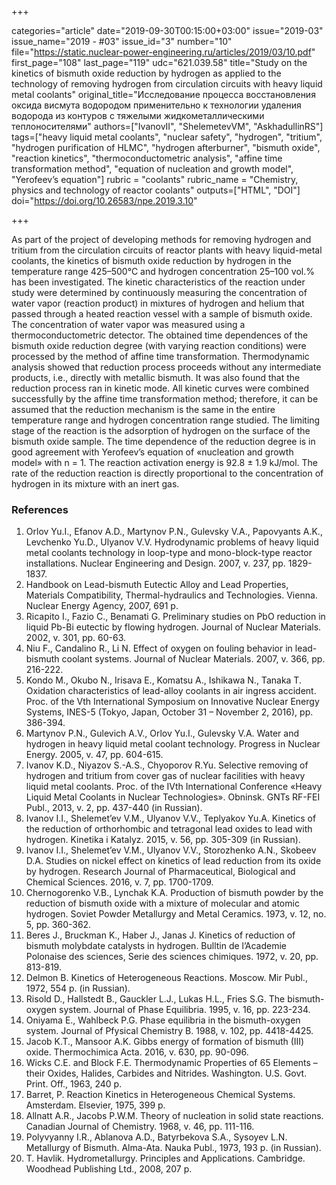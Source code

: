 +++

categories="article"
date="2019-09-30T00:15:00+03:00"
issue="2019-03"
issue_name="2019 - #03"
issue_id="3"
number="10"
file="https://static.nuclear-power-engineering.ru/articles/2019/03/10.pdf"
first_page="108"
last_page="119"
udc="621.039.58"
title="Study on the kinetics of bismuth oxide reduction by hydrogen as applied to the technology of removing hydrogen from circulation circuits with heavy liquid metal coolants"
original_title="Исследование процесса восстановления оксида висмута водородом применительно к технологии удаления водорода из контуров с тяжелыми жидкометаллическими теплоносителями"
authors=["IvanovII", "ShelemetevVM", "AskhadullinRS"]
tags=["heavy liquid metal coolants", "nuclear safety", "hydrogen", "tritium", "hydrogen purification of HLMC", "hydrogen afterburner", "bismuth oxide", "reaction kinetics", "thermoconductometric analysis", "affine time transformation method", "equation of nucleation and growth model", "Yerofeev’s equation"]
rubric = "coolants"
rubric_name = "Chemistry, physics and technology of reactor coolants"
outputs=["HTML", "DOI"]
doi="https://doi.org/10.26583/npe.2019.3.10"

+++

As part of the project of developing methods for removing hydrogen and tritium from the circulation circuits of reactor plants with heavy liquid-metal coolants, the kinetics of bismuth oxide reduction by hydrogen in the temperature range 425–500°C and hydrogen concentration 25–100 vol.% has been investigated. The kinetic characteristics of the reaction under study were determined by continuously measuring the concentration of water vapor (reaction product) in mixtures of hydrogen and helium that passed through a heated reaction vessel with a sample of bismuth oxide. The concentration of water vapor was measured using a thermoconductometric detector. The obtained time dependences of the bismuth oxide reduction degree (with varying reaction conditions) were processed by the method of affine time transformation. Thermodynamic analysis showed that reduction process proceeds without any intermediate products, i.e., directly with metallic bismuth. It was also found that the reduction process ran in kinetic mode. All kinetic curves were combined successfully by the affine time transformation method; therefore, it can be assumed that the reduction mechanism is the same in the entire temperature range and hydrogen concentration range studied. The limiting stage of the reaction is the adsorption of hydrogen on the surface of the bismuth oxide sample. The time dependence of the reduction degree is in good agreement with Yerofeev’s equation of «nucleation and growth model» with n = 1. The reaction activation energy is 92.8 ± 1.9 kJ/mol. The rate of the reduction reaction is directly proportional to the concentration of hydrogen in its mixture with an inert gas.

### References

1. Orlov Yu.I., Efanov A.D., Martynov P.N., Gulevsky V.A., Papovyants A.K., Levchenko Yu.D., Ulyanov V.V. Hydrodynamic problems of heavy liquid metal coolants technology in loop-type and mono-block-type reactor installations. Nuclear Engineering and Design. 2007, v. 237, pp. 1829-1837.
2. Handbook on Lead-bismuth Eutectic Alloy and Lead Properties, Materials Compatibility, Thermal-hydraulics and Technologies. Vienna. Nuclear Energy Agency, 2007, 691 p.
3. Ricapito I., Fazio C., Benamati G. Preliminary studies on PbO reduction in liquid Pb-Bi eutectic by flowing hydrogen. Journal of Nuclear Materials. 2002, v. 301, pp. 60-63.
4. Niu F., Candalino R., Li N. Effect of oxygen on fouling behavior in lead-bismuth coolant systems. Journal of Nuclear Materials. 2007, v. 366, pp. 216-222.
5. Kondo M., Okubo N., Irisava E., Komatsu A., Ishikawa N., Tanaka T. Oxidation characteristics of lead-alloy coolants in air ingress accident. Proc. of the Vth International Symposium on Innovative Nuclear Energy Systems, INES-5 (Tokyo, Japan, October 31 – November 2, 2016), pp. 386-394.
6. Martynov P.N., Gulevich A.V., Orlov Yu.I., Gulevsky V.A. Water and hydrogen in heavy liquid metal coolant technology. Progress in Nuclear Energy. 2005, v. 47, pp. 604-615.
7. Ivanov K.D., Niyazov S.-A.S., Chyoporov R.Yu. Selective removing of hydrogen and tritium from cover gas of nuclear facilities with heavy liquid metal coolants. Proc. of the IVth International Conference «Heavy Liquid Metal Coolants in Nuclear Technologies». Obninsk. GNTs RF-FEI Publ., 2013, v. 2, pp. 437-440 (in Russian).
8. Ivanov I.I., Shelemet’ev V.M., Ulyanov V.V., Teplyakov Yu.A. Kinetics of the reduction of orthorhombic and tetragonal lead oxides to lead with hydrogen. Kinetika i Katalyz. 2015, v. 56, pp. 305-309 (in Russian).
9. Ivanov I.I., Shelemet’ev V.M., Ulyanov V.V., Storozhenko A.N., Skobeev D.A. Studies on nickel effect on kinetics of lead reduction from its oxide by hydrogen. Research Journal of Pharmaceutical, Biological and Chemical Sciences. 2016, v. 7, pp. 1700-1709.
10. Chernogorenko V.B., Lynchak K.A. Production of bismuth powder by the reduction of bismuth oxide with a mixture of molecular and atomic hydrogen. Soviet Powder Metallurgy and Metal Ceramics. 1973, v. 12, no. 5, pp. 360-362.
11. Beres J., Bruckman K., Haber J., Janas J. Kinetics of reduction of bismuth molybdate catalysts in hydrogen. Bulltin de l’Academie Polonaise des sciences, Serie des sciences chimiques. 1972, v. 20, pp. 813-819.
12. Delmon B. Kinetics of Heterogeneous Reactions. Moscow. Mir Publ., 1972, 554 p. (in Russian).
13. Risold D., Hallstedt B., Gauckler L.J., Lukas H.L., Fries S.G. The bismuth-oxygen system. Journal of Phase Equilibria. 1995, v. 16, pp. 223-234.
14. Oniyama E., Wahlbeck P.G. Phase equilibria in the bismuth-oxygen system. Journal of Pfysical Chemistry B. 1988, v. 102, pp. 4418-4425.
15. Jacob K.T., Mansoor A.K. Gibbs energy of formation of bismuth (III) oxide. Thermochimica Acta. 2016, v. 630, pp. 90-096.
16. Wicks C.E. and Block F.E. Thermodynamic Properties of 65 Elements – their Oxides, Halides, Carbides and Nitrides. Washington. U.S. Govt. Print. Off., 1963, 240 p.
17. Barret, P. Reaction Kinetics in Heterogeneous Chemical Systems. Amsterdam. Elsevier, 1975, 399 p.
18. Allnatt A.R., Jacobs P.W.M. Theory of nucleation in solid state reactions. Canadian Journal of Chemistry. 1968, v. 46, pp. 111-116.
19. Polyvyanny I.R., Ablanova A.D., Batyrbekova S.A., Sysoyev L.N. Metallurgy of Bismuth. Alma-Ata. Nauka Publ., 1973, 193 p. (in Russian).
20. T. Havlik. Hydrometallurgy. Principles and Applications. Cambridge. Woodhead Publishing Ltd., 2008, 207 p.